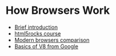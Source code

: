 # How Browsers Work

* [Brief introduction](https://medium.com/@monica1109/how-does-web-browsers-work-c95ad628a509)
* [html5rocks course](https://habr.com/ru/post/174057/)
* [Modern browsers comparison](https://ferdychristant.com/the-state-of-web-browsers-f5a83a41c1cb)
* [Basics of V8 from Google](https://medium.freecodecamp.org/understanding-the-core-of-nodejs-the-powerful-chrome-v8-engine-79e7eb8af964)